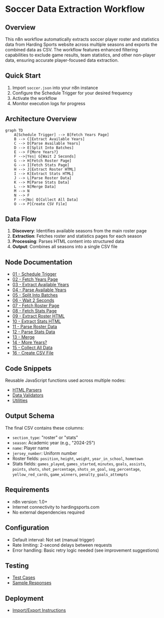 # Soccer Data Extraction Workflow

## Overview
This n8n workflow automatically extracts soccer player roster and statistics data from Harding Sports website across multiple seasons and exports the combined data as CSV. The workflow features enhanced filtering capabilities to exclude game results, team statistics, and other non-player data, ensuring accurate player-focused data extraction.

## Quick Start
1. Import `soccer.json` into your n8n instance
2. Configure the Schedule Trigger for your desired frequency
3. Activate the workflow
4. Monitor execution logs for progress

## Architecture Overview

```mermaid
graph TD
    A[Schedule Trigger] --> B[Fetch Years Page]
    B --> C[Extract Available Years]
    C --> D[Parse Available Years]
    D --> E[Split Into Batches]
    E --> F{More Years?}
    F -->|Yes| G[Wait 2 Seconds]
    G --> H[Fetch Roster Page]
    G --> I[Fetch Stats Page]
    H --> J[Extract Roster HTML]
    I --> K[Extract Stats HTML]
    J --> L[Parse Roster Data]
    K --> M[Parse Stats Data]
    L --> N[Merge Data]
    M --> N
    N --> F
    F -->|No| O[Collect All Data]
    O --> P[Create CSV File]
```

## Data Flow
1. **Discovery**: Identifies available seasons from the main roster page
2. **Extraction**: Fetches roster and statistics pages for each season
3. **Processing**: Parses HTML content into structured data
4. **Output**: Combines all seasons into a single CSV file

## Node Documentation
- [01 - Schedule Trigger](nodes/01-schedule-trigger.md)
- [02 - Fetch Years Page](nodes/02-fetch-years-page.md)
- [03 - Extract Available Years](nodes/03-extract-available-years.md)
- [04 - Parse Available Years](nodes/04-parse-available-years.md)
- [05 - Split Into Batches](nodes/05-split-into-batches.md)
- [06 - Wait 2 Seconds](nodes/06-wait-2-seconds.md)
- [07 - Fetch Roster Page](nodes/07-fetch-roster-page.md)
- [08 - Fetch Stats Page](nodes/08-fetch-stats-page.md)
- [09 - Extract Roster HTML](nodes/09-extract-roster-html.md)
- [10 - Extract Stats HTML](nodes/10-extract-stats-html.md)
- [11 - Parse Roster Data](nodes/11-parse-roster-data.md)
- [12 - Parse Stats Data](nodes/12-parse-stats-data.md)
- [13 - Merge](nodes/13-merge.md)
- [14 - More Years?](nodes/14-more-years.md)
- [15 - Collect All Data](nodes/15-collect-all-data.md)
- [16 - Create CSV File](nodes/16-create-csv-file.md)

## Code Snippets
Reusable JavaScript functions used across multiple nodes:
- [HTML Parsers](code-snippets/html-parsers.js)
- [Data Validators](code-snippets/data-validators.js)
- [Utilities](code-snippets/utilities.js)

## Output Schema
The final CSV contains these columns:
- `section_type`: "roster" or "stats"
- `season`: Academic year (e.g., "2024-25")
- `name`: Player name
- `jersey_number`: Uniform number
- Roster fields: `position`, `height`, `weight`, `year_in_school`, `hometown`
- Stats fields: `games_played`, `games_started`, `minutes`, `goals`, `assists`, `points`, `shots`, `shot_percentage`, `shots_on_goal`, `sog_percentage`, `yellow_red_cards`, `game_winners`, `penalty_goals_attempts`

## Requirements
- n8n version: 1.0+
- Internet connectivity to hardingsports.com
- No external dependencies required

## Configuration
- Default interval: Not set (manual trigger)
- Rate limiting: 2-second delays between requests
- Error handling: Basic retry logic needed (see improvement suggestions)

## Testing
- [Test Cases](testing/test-cases.md)
- [Sample Responses](testing/sample-responses/)

## Deployment
- [Import/Export Instructions](deployment.md)